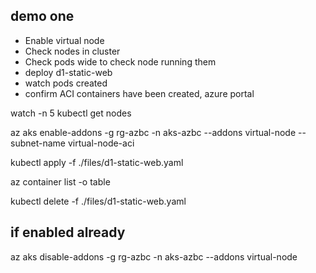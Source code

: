 ## demo one
- Enable virtual node
- Check nodes in cluster
- Check pods wide to check node running them
- deploy d1-static-web
- watch pods created
- confirm ACI containers have been created, azure portal





watch -n 5 kubectl get nodes

az aks enable-addons -g rg-azbc -n aks-azbc --addons virtual-node --subnet-name virtual-node-aci

kubectl apply -f ./files/d1-static-web.yaml

az container list -o table


kubectl delete -f ./files/d1-static-web.yaml

## if enabled already
az aks disable-addons -g rg-azbc -n aks-azbc --addons virtual-node 
